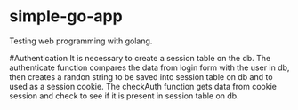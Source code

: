 # simple-go-app
Testing web programming with golang.

#Authentication
It is necessary to create a session table on the db.
The authenticate function compares the data from login form with the user in db, then creates a randon string to be saved into session table on db and to used as a session cookie.
The checkAuth function gets data from cookie session and check to see if it is present in session table on db.

